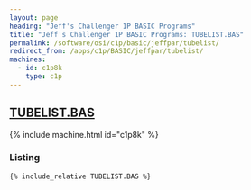 ```yaml
---
layout: page
heading: "Jeff's Challenger 1P BASIC Programs"
title: "Jeff's Challenger 1P BASIC Programs: TUBELIST.BAS"
permalink: /software/osi/c1p/basic/jeffpar/tubelist/
redirect_from: /apps/c1p/BASIC/jeffpar/tubelist/
machines:
  - id: c1p8k
    type: c1p
---
```


## [TUBELIST.BAS](#listing)

{% include machine.html id="c1p8k" %}

### Listing

```bas
{% include_relative TUBELIST.BAS %}
```
